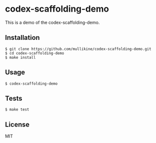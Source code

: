 # codex-scaffolding-demo

This is a demo of the codex-scaffolding-demo.

## Installation

```
$ git clone https://github.com/mullikine/codex-scaffolding-demo.git
$ cd codex-scaffolding-demo
$ make install
```

## Usage

```
$ codex-scaffolding-demo
```

## Tests

```
$ make test
```

## License

MIT